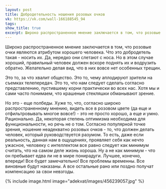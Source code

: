 ```yaml
---
layout: post
title: Добродетельность ношения розовых очков
vk: https://vk.com/wall-166188545_94
tags: 
show_title: true
excerpt: Широко распространенное мнение заключается в том, что розовые очки являются атрибутом хорошего человека. Что это добродетель такая - носить их. Да, нередко они слетают с носа. Но в этом случае хороший, правильный человек должен вскоре поднять их и водрузить обратно. Желательно делая вид, что в них вовсе нет особенных трещин.
---
```

Широко распространенное мнение заключается в том, что розовые очки являются атрибутом хорошего человека. Что это добродетель такая - носить их. Да, нередко они слетают с носа. Но в этом случае хороший, правильный человек должен вскоре поднять их и водрузить обратно. Желательно делая вид, что в них вовсе нет особенных трещин.

Это то, за что хвалит общество. Это то, чему аплодируют зрители на съемках телепередач. Это то, что нам следует сделать согласно представлению, пустившему корни практически во всех нас. Хотя мы и сами часто понимаем, что крашеные стекляшки обманывают зрение.

Но это - еще полбеды. Хуже то, что, согласно широко распространенному мнению, видеть все в розовом цвете (да еще и отфильтровывать многое вовсе!) - это не просто хорошо, а еще и умно. Рационально. Да, некоторая степень оптимизма необходима для функциональности, но речь не о том. Согласно популярной точке зрения, ношение неадекватно розовых очков - то, что должен делать человек, который руководствуется разумом. То есть, даже если реальность, данная нам в ощущениях, проявляет себя как нечто ужасное, человеку с интеллектом все равно следует как минимум считать, что на самом деле жизнь хороша. Ну а не как минимум - что он пребывает едва ли не в мире понирадуги. Лучшее, конечно, впереди! Все будет замечательно! Все проблемы временны. Все виновные будут наказаны. А все остальные рано или поздно получат компенсацию за свои невзгоды.

{% include image.html image="adekvat/images/456239057.jpg" %}